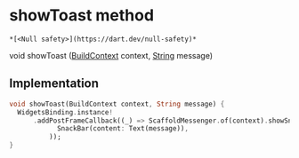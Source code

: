 


# showToast method




    *[<Null safety>](https://dart.dev/null-safety)*




void showToast
([BuildContext](https://api.flutter.dev/flutter/widgets/BuildContext-class.html) context, [String](https://api.flutter.dev/flutter/dart-core/String-class.html) message)








## Implementation

```dart
void showToast(BuildContext context, String message) {
  WidgetsBinding.instance!
      .addPostFrameCallback((_) => ScaffoldMessenger.of(context).showSnackBar(
            SnackBar(content: Text(message)),
          ));
}
```







